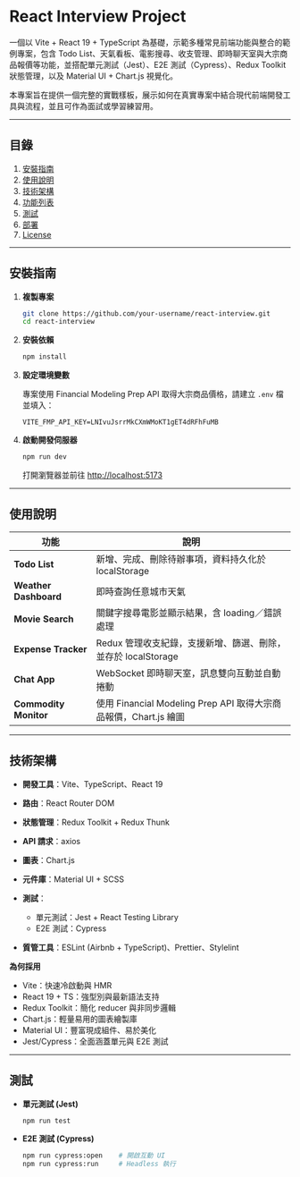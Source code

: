 # React Interview Project

一個以 Vite + React 19 + TypeScript 為基礎，示範多種常見前端功能與整合的範例專案，包含 Todo List、天氣看板、電影搜尋、收支管理、即時聊天室與大宗商品報價等功能，並搭配單元測試（Jest）、E2E 測試（Cypress）、Redux Toolkit 狀態管理，以及 Material UI + Chart.js 視覺化。

本專案旨在提供一個完整的實戰樣板，展示如何在真實專案中結合現代前端開發工具與流程，並且可作為面試或學習練習用。

---

## 目錄

1. [安裝指南](#安裝指南)
2. [使用說明](#使用說明)
3. [技術架構](#技術架構)
4. [功能列表](#功能列表)
5. [測試](#測試)
6. [部署](#部署)
7. [License](#license)

---

## 安裝指南

1. **複製專案**

   ```bash
   git clone https://github.com/your-username/react-interview.git
   cd react-interview
   ```

2. **安裝依賴**

   ```bash
   npm install
   ```

3. **設定環境變數**

   專案使用 Financial Modeling Prep API 取得大宗商品價格，請建立 `.env` 檔並填入：

   ```env
   VITE_FMP_API_KEY=LNIvuJsrrMkCXmWMoKT1gET4dRFhFuMB
   ```

4. **啟動開發伺服器**

   ```bash
   npm run dev
   ```

   打開瀏覽器並前往 [http://localhost:5173](http://localhost:5173)

---

## 使用說明

| 功能                  | 說明                                                             |
| --------------------- | ---------------------------------------------------------------- |
| **Todo List**         | 新增、完成、刪除待辦事項，資料持久化於 localStorage              |
| **Weather Dashboard** | 即時查詢任意城市天氣                                             |
| **Movie Search**      | 關鍵字搜尋電影並顯示結果，含 loading／錯誤處理                   |
| **Expense Tracker**   | Redux 管理收支紀錄，支援新增、篩選、刪除，並存於 localStorage    |
| **Chat App**          | WebSocket 即時聊天室，訊息雙向互動並自動捲動                     |
| **Commodity Monitor** | 使用 Financial Modeling Prep API 取得大宗商品報價，Chart.js 繪圖 |

---

## 技術架構

- **開發工具**：Vite、TypeScript、React 19
- **路由**：React Router DOM
- **狀態管理**：Redux Toolkit + Redux Thunk
- **API 請求**：axios
- **圖表**：Chart.js
- **元件庫**：Material UI + SCSS
- **測試**：

  - 單元測試：Jest + React Testing Library
  - E2E 測試：Cypress

- **質管工具**：ESLint (Airbnb + TypeScript)、Prettier、Stylelint

**為何採用**

- Vite：快速冷啟動與 HMR
- React 19 + TS：強型別與最新語法支持
- Redux Toolkit：簡化 reducer 與非同步邏輯
- Chart.js：輕量易用的圖表繪製庫
- Material UI：豐富現成組件、易於美化
- Jest/Cypress：全面涵蓋單元與 E2E 測試

---

## 測試

- **單元測試 (Jest)**

  ```bash
  npm run test
  ```

- **E2E 測試 (Cypress)**

  ```bash
  npm run cypress:open    # 開啟互動 UI
  npm run cypress:run     # Headless 執行
  ```
